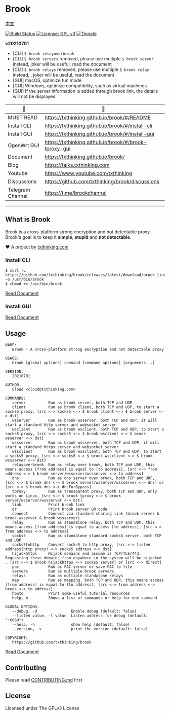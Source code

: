 # Brook

[中文](README_ZH.md)

[![Build Status](https://travis-ci.org/txthinking/brook.svg?branch=master)](https://travis-ci.org/txthinking/brook)
[![License: GPL v3](https://img.shields.io/badge/License-GPL%20v3-yellow.svg)](http://www.gnu.org/licenses/gpl-3.0)
[![Donate](https://img.shields.io/badge/Support-Donate-ff69b4.svg)](https://www.txthinking.com/opensource-support.html)

**v20210701**

- [CLI] `$ brook relayoverbrook`
- [CLI] `$ brook servers` removed, please use multiple `$ brook server` instead, joker will be useful, read the document
- [CLI] `$ brook relays` removed, please use multiple `$ brook relay` instead, , joker will be useful, read the document
- [GUI] macOS, optimize tun mode
- [GUI] Windows, optimize compatibility, such as virtual machines
- [GUI] If the server information is added through brook link, the details will not be displayed

| 🌚 | 🌝 |
| --- | --- |
| MUST READ | https://txthinking.github.io/brook/#/README |
| Install CLI | https://txthinking.github.io/brook/#/install-cli |
| Install GUI | https://txthinking.github.io/brook/#/install-gui |
| OpenWrt GUI | https://txthinking.github.io/brook/#/brook-tproxy-gui |
| Document | https://txthinking.github.io/brook/ |
| Blog | https://talks.txthinking.com |
| Youtube | https://www.youtube.com/txthinking |
| Discussions | https://github.com/txthinking/brook/discussions |
| Telegram Channel | https://t.me/brookchannel |

---

## What is Brook

Brook is a cross-platform strong encryption and not detectable proxy.<br/>
Brook's goal is to keep it **simple**, **stupid** and **not detectable**.

❤️ A project by [txthinking.com](https://www.txthinking.com)

### Install CLI

```
$ curl -L https://github.com/txthinking/brook/releases/latest/download/brook_linux_amd64 -o /usr/bin/brook
$ chmod +x /usr/bin/brook
```

[Read Document](https://txthinking.github.io/brook/#/install-cli)

### Install GUI

[Read Document](https://txthinking.github.io/brook/#/install-gui-client)

## Usage

```
NAME:
   Brook - A cross-platform strong encryption and not detectable proxy

USAGE:
   brook [global options] command [command options] [arguments...]

VERSION:
   20210701

AUTHOR:
   Cloud <cloud@txthinking.com>

COMMANDS:
   server          Run as brook server, both TCP and UDP
   client          Run as brook client, both TCP and UDP, to start a socks5 proxy, [src <-> socks5 <-> $ brook client <-> $ brook server <-> dst]
   wsserver        Run as brook wsserver, both TCP and UDP, it will start a standard http server and websocket server
   wsclient        Run as brook wsclient, both TCP and UDP, to start a socks5 proxy, [src <-> socks5 <-> $ brook wsclient <-> $ brook wsserver <-> dst]
   wssserver       Run as brook wssserver, both TCP and UDP, it will start a standard https server and websocket server
   wssclient       Run as brook wssclient, both TCP and UDP, to start a socks5 proxy, [src <-> socks5 <-> $ brook wssclient <-> $ brook wssserver <-> dst]
   relayoverbrook  Run as relay over brook, both TCP and UDP, this means access [from address] is equal to [to address], [src <-> from address <-> $ brook server/wsserver/wssserver <-> to address]
   dns             Run as dns server over brook, both TCP and UDP, [src <-> $ brook dns <-> $ brook server/wsserver/wssserver <-> dns] or [src <-> $ brook dns <-> dnsForBypass]
   tproxy          Run as transparent proxy, both TCP and UDP, only works on Linux, [src <-> $ brook tproxy <-> $ brook server/wsserver/wssserver <-> dst]
   link            Print brook link
   qr              Print brook server QR code
   connect         Connect via standard sharing link (brook server & brook wsserver & brook wssserver)
   relay           Run as standalone relay, both TCP and UDP, this means access [from address] is equal to access [to address], [src <-> from address <-> to address]
   socks5          Run as standalone standard socks5 server, both TCP and UDP
   socks5tohttp    Convert socks5 to http proxy, [src <-> listen address(http proxy) <-> socks5 address <-> dst]
   hijackhttps     Hijack domains and assume is TCP/TLS/443. Requesting these domains from anywhere in the system will be hijacked . [src <-> $ brook hijackhttps <-> socks5 server] or [src <-> direct]
   pac             Run as PAC server or save PAC to file
   servers         Run as multiple brook servers
   relays          Run as multiple standalone relays
   map             Run as mapping, both TCP and UDP, this means access [from address] is equal to [to address], [src <-> from address <-> brook <-> to address]
   howto           Print some useful tutorial resources
   help, h         Shows a list of commands or help for one command

GLOBAL OPTIONS:
   --debug, -d               Enable debug (default: false)
   --listen value, -l value  Listen address for debug (default: ":6060")
   --help, -h                show help (default: false)
   --version, -v             print the version (default: false)

COPYRIGHT:
   https://github.com/txthinking/brook
```

[Read Document](https://txthinking.github.io/brook/)

## Contributing

Please read [CONTRIBUTING.md](https://github.com/txthinking/brook/blob/master/.github/CONTRIBUTING.md) first

## License

Licensed under The GPLv3 License
